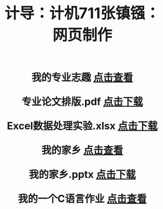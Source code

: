 <!DOCTYPE html PUBLIC "-//W3C//DTD XHTML 1.0 Transitional//EN" "http://www.w3.org/TR/xhtml1/DTD/xhtml1-transitional.dtd">
<html xmlns="http://www.w3.org/1999/xhtml">
<head>
<meta http-equiv="Content-Type" content="text/html; charset=utf-8" />
</head>

<body>
<center>
<p><strong><font size="+5">计导：计机711张镇镪：网页制作</font></strong></p><br /><br />
<strong><font size="+3">
<p>我的专业志趣  <a href="https://github.com/jidaozuoye/-1">点击查看</a></p>
<p>专业论文排版.pdf  <a href=".https://github.com/jidaozuoye/-/blob/master/%E8%AE%A1%E5%AF%BC%EF%BC%9A%E8%AE%A1%E6%9C%BA711%E5%BC%A0%E9%95%87%E9%95%AA%EF%BC%9A%E8%AE%BA%E6%96%87%E6%8E%92%E7%89%88.pdf">点击下载</a></p>
<p>Excel数据处理实验.xlsx  <a href="../网页文件/计机711张镇镪：Excel数据处理实验.xlsx">点击下载</a></p>
<p>我的家乡  <a href="我的家乡.html">点击查看</a></p>
<p>我的家乡.pptx  <a href="../网页文件/计导：计机711-张镇镪：我的家乡.pptx">点击下载</a></p>
<p>我的一个C语言作业  <a href="我的一个C语言作业.html">点击查看</a></p>
</font>
</center>
</body>
</html>

